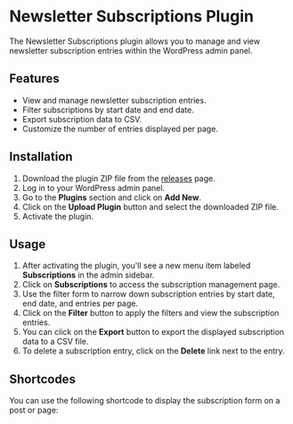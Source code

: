 # Newsletter Subscriptions Plugin

The Newsletter Subscriptions plugin allows you to manage and view newsletter subscription entries within the WordPress admin panel.

## Features

- View and manage newsletter subscription entries.
- Filter subscriptions by start date and end date.
- Export subscription data to CSV.
- Customize the number of entries displayed per page.

## Installation

1. Download the plugin ZIP file from the [releases](https://github.com/dimatkach11/newsletter-subscriptions/releases) page.
2. Log in to your WordPress admin panel.
3. Go to the **Plugins** section and click on **Add New**.
4. Click on the **Upload Plugin** button and select the downloaded ZIP file.
5. Activate the plugin.

## Usage

1. After activating the plugin, you'll see a new menu item labeled **Subscriptions** in the admin sidebar.
2. Click on **Subscriptions** to access the subscription management page.
3. Use the filter form to narrow down subscription entries by start date, end date, and entries per page.
4. Click on the **Filter** button to apply the filters and view the subscription entries.
5. You can click on the **Export** button to export the displayed subscription data to a CSV file.
6. To delete a subscription entry, click on the **Delete** link next to the entry.

## Shortcodes

You can use the following shortcode to display the subscription form on a post or page:

